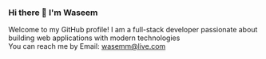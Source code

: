 ### Hi there 👋 I'm Waseem   
Welcome to my GitHub profile! I am a full-stack developer passionate about building web applications with modern technologies  
You can reach me by Email: wasemm@live.com

<!--
**altinawiwaseem/altinawiwaseem** is a ✨ _special_ ✨ repository because its `README.md` (this file) appears on your GitHub profile.

Here are some ideas to get you started:

- 🔭 I’m currently working on ...
- 🌱 I’m currently learning ...
- 👯 I’m looking to collaborate on ...
- 🤔 I’m looking for help with ...
- 💬 Ask me about ...
- 📫 How to reach me: ...
- 😄 Pronouns: ...
- ⚡ Fun fact: ...
-->
